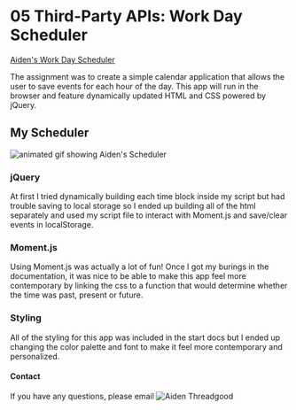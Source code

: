 # 05 Third-Party APIs: Work Day Scheduler

[Aiden's Work Day Scheduler]()

The assignment was to create a simple calendar application that allows the user to save events for each hour of the day. This app will run in the browser and feature dynamically updated HTML and CSS powered by jQuery.

## My Scheduler
![animated gif showing Aiden's Scheduler](/assets/images/demo.gif)

### jQuery
At first I tried dynamically building each time block inside my script but had trouble saving to local storage so I ended up building all of the html separately and used my script file to interact with Moment.js and save/clear events in localStorage.

### Moment.js
Using Moment.js was actually a lot of fun! Once I got my burings in the documentation, it was nice to be able to make this app feel more contemporary by linking the css to a function that would determine whether the time was past, present or future. 

### Styling
All of the styling for this app was included in the start docs but I ended up changing the color palette and font to make it feel more contemporary and personalized.

#### Contact
If you have any questions, please email ![Aiden Threadgood](mailto:"aiden.threadgoode@gmail.com")